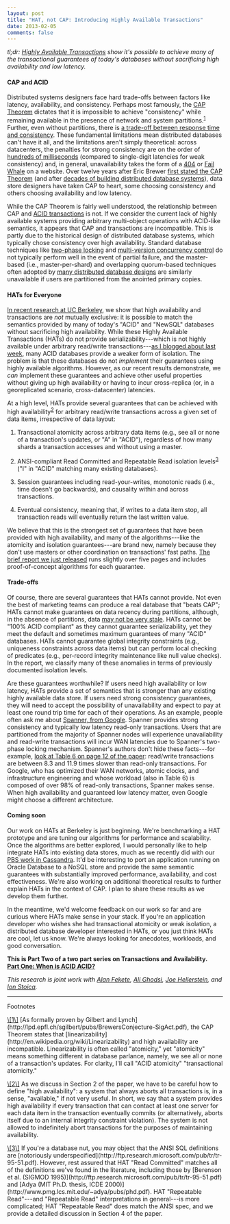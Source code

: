 ```yaml
---
layout: post
title: "HAT, not CAP: Introducing Highly Available Transactions"
date: 2013-02-05
comments: false
---
```


*tl;dr: [Highly Available
 Transactions](http://arxiv.org/pdf/1302.0309.pdf) show it's
 possible to achieve many of the transactional guarantees of today's
 databases without sacrificing high availability and low latency.*

#### CAP and ACID

Distributed systems designers face hard trade-offs between factors
like latency, availability, and consistency. Perhaps most famously,
the [CAP Theorem](http://en.wikipedia.org/wiki/CAP_theorem) dictates
that it is impossible to achieve "consistency" while remaining
available in the presence of network and system partitions.<sup><a
class="no-decorate" href="#cap-note">1</a></sup> Further, even without
partitions, there is [a trade-off between response time and
consistency](http://dbmsmusings.blogspot.com/2010/04/problems-with-cap-and-yahoos-little.html). These
fundamental limitations mean distributed databases can't have it all,
and the limitations aren't simply theoretical: across datacenters, the
penalties for strong consistency are on the order of [hundreds of
milliseconds](http://highscalability.com/numbers-everyone-should-know)
(compared to single-digit latencies for weak consistency) and, in
general, unavailability takes the form of a
[404](http://en.wikipedia.org/wiki/HTTP_404) or [Fail
Whale](http://www.whatisfailwhale.info/) on a website. Over twelve
years after Eric Brewer [first stated the CAP
Theorem](http://www.eecs.berkeley.edu/~brewer/cs262b-2004/PODC-keynote.pdf)
(and after [decades of building distributed database
systems](http://www.rfc-editor.org/rfc/rfc677.txt)), data store
designers have taken CAP to heart, some choosing consistency and
others choosing availability and low latency.

While the CAP Theorem is fairly well understood, the relationship
between CAP and [ACID transactions](http://en.wikipedia.org/wiki/ACID)
is not. If we consider the current lack of highly available systems
providing arbitrary multi-object operations with ACID-like semantics,
it appears that CAP and transactions are incompatible. This is partly
due to the historical design of distributed database systems, which
typically chose consistency over high availability. Standard database
techniques like [two-phase
locking](http://en.wikipedia.org/wiki/Two-phase_locking) and
[multi-version concurrency
control](http://research.microsoft.com/en-us/people/philbe/chapter4.pdf)
do not typically perform well in the event of partial failure, and the
master-based (i.e., master-per-shard) and overlapping quorum-based
techniques often adopted by [many distributed database
designs](http://research.microsoft.com/en-us/people/philbe/chapter8.pdf)
are similarly unavailable if users are partitioned from the anointed
primary copies.

#### HATs for Everyone

[In recent research at UC Berkeley](http://arxiv.org/pdf/1302.0309.pdf),
we show that high availability and transactions are *not* mutually
exclusive: it is possible to match the semantics provided by many of
today's "ACID" and "NewSQL" databases without sacrificing high
availability. While these Highly Available Transactions (HATs) do not
provide serializability---which is not highly available under
arbitrary read/write transactions---[as I blogged about last
week]({{site.baseurl}}/when-is-acid-acid-rarely/), many ACID databases
provide a weaker form of isolation. The problem is that these
databases do not *implement* their guarantees using highly available
algorithms. However, as our recent results demonstrate, we *can*
implement these guarantees and achieve other useful properties without
giving up high availability or having to incur cross-replica (or, in a
georeplicated scenario, cross-datacenter) latencies.

At a high level, HATs provide several guarantees that can be achieved
with high availability<sup><a class="no-decorate"
href="#availability-note">2</a></sup> for arbitrary read/write
transactions across a given set of data items, irrespective of data
layout:

1. Transactional atomicity across arbitrary data items (e.g., see all
or none of a transaction's updates, or "A" in "ACID"), regardless of
how many shards a transaction accesses and without using a master.

2. ANSI-compliant Read Committed and Repeatable Read isolation levels<sup><a class="no-decorate"
href="#ansi-note">3</a></sup>
("I" in "ACID" matching many existing databases).

3. Session guarantees including read-your-writes, monotonic reads
(i.e., time doesn't go backwards), and causality within and across
transactions.

4. Eventual consistency, meaning that, if writes to a data item stop,
all transaction reads will eventually return the last written value.

We believe that this is the strongest set of guarantees that have been
provided with high availability, and many of the algorithms---like the
atomicity and isolation guarantees---are brand new, namely because
they don't use masters or other coordination on transactions' fast
paths. [The brief report we just
released](http://arxiv.org/abs/1302.0309) runs slightly over five
pages and includes proof-of-concept algorithms for each guarantee.

#### Trade-offs

Of course, there are several guarantees that HATs cannot provide. Not
even the best of marketing teams can produce a real database that
"beats CAP"; HATs cannot make guarantees on data recency during
partitions, although, in the absence of partitions, data [may not be
very stale](http://pbs.cs.berkeley.edu/#demo). HATs cannot be "100%
ACID compliant" as they cannot guarantee serializability, yet they
meet the default and sometimes maximum guarantees of many "ACID"
databases. HATs cannot guarantee global integrity constraints
(e.g., uniqueness constraints across data items) but can perform local
checking of predicates (e.g., per-record integrity maintenance like
null value checks). In the report, we classify many of these anomalies
in terms of previously documented isolation levels.

Are these guarantees worthwhile? If users need high availability or
low latency, HATs provide a set of semantics that is stronger than any
existing highly available data store. If users need strong consistency
guarantees, they will need to accept the possibility of unavailability
and expect to pay at least one round trip time for each of their
operations. As an example, people often ask me about [Spanner, from
Google](http://www.wired.com/wiredenterprise/2012/11/google-spanner-time/). Spanner
provides strong consistency and typically low latency read-only
transactions. Users that are partitioned from the majority of Spanner
nodes will experience unavailability and read-write transactions will
incur WAN latencies due to Spanner's two-phase locking
mechanism. Spanner's authors don't hide these facts---for example,
[look at Table 6 on page 12 of the
paper](http://static.googleusercontent.com/external_content/untrusted_dlcp/research.google.com/en/us/archive/spanner-osdi2012.pdf):
read/write transactions are between 8.3 and 11.9 times slower than
read-only transactions. For Google, who has optimized their WAN
networks, atomic clocks, and infrastructure engineering and whose
workload (also in Table 6) is composed of over 98% of read-only
transactions, Spanner makes sense. When high availability and
guaranteed low latency matter, even Google might choose a different
architecture.

#### Coming soon

Our work on HATs at Berkeley is just beginning. We're benchmarking a
HAT prototype and are tuning our algorithms for performance and
scalability. Once the algorithms are better explored, I would
personally like to help integrate HATs into existing data stores, much
as we recently did with our [PBS work in
Cassandra]({{site.baseurl}}/using-pbs-in-cassandra-1.2.0/). It'd be
interesting to port an application running on Oracle Database to a
NoSQL store and provide the same semantic guarantees with
substantially improved performance, availability, and cost
effectiveness. We're also working on additional theoretical results to
further explain HATs in the context of CAP. I plan to share these
results as we develop them further.

In the meantime, we'd welcome feedback on our work so far and are
curious where HATs make sense in your stack. If you're an application
developer who wishes she had transactional atomicity or weak
isolation, a distributed database developer interested in HATs, or you
just think HATs are cool, let us know. We're always looking for
anecdotes, workloads, and good conversation.

**This is Part Two of a two part series on Transactions and
Availability.<br> [Part One: When is ACID
ACID?]({{site.baseurl}}/when-is-acid-acid-rarely/)**

*This research is joint work with [Alan
 Fekete](http://www.cs.usyd.edu.au/~fekete), [Ali
 Ghodsi](http://www.cs.berkeley.edu/~alig/), [Joe
 Hellerstein](http://db.cs.berkeley.edu/jmh/), and [Ion
 Stoica](http://www.cs.berkeley.edu/~istoica/).*

<hr>
<span id="footnotetitle">Footnotes</span>

<p><span class="footnote" id="cap-note" markdown="1"><a
class="no-decorate" href="#cap-note">\[1\]</a>&nbsp;[As formally
proven by Gilbert and
Lynch](http://lpd.epfl.ch/sgilbert/pubs/BrewersConjecture-SigAct.pdf),
the CAP Theorem states that
[linearizability](http://en.wikipedia.org/wiki/Linearizability) and
high availability are incompatible. Linearizability is often called
"atomicity," yet "atomicity" means something different in database
parlance, namely, we see all or none of a transaction's updates. For
clarity, I'll call "ACID atomicity" "transactional atomicity."</span></p>

<p><span class="footnote" id="availability-note" markdown="2"><a
class="no-decorate" href="#availability-note">\[2\]</a>&nbsp;As we
discuss in Section 2 of the paper, we have to be careful how to define
"high availability": a system that always aborts all transactions is,
in a sense, "available," if not very useful. In short, we say that a
system provides high availability if every transaction that can
contact at least one server for each data item in the transaction
eventually commits (or alternatively, aborts itself due to an internal
integrity constraint violation). The system is not allowed to
indefinitely abort transactions for the purposes of maintaining
availability.</span></p>

<p><span class="footnote" id="ansi-note" markdown="3"><a
class="no-decorate" href="#ansi-note">\[3\]</a>&nbsp;If you're a
database nut, you may object that the ANSI SQL definitions are
[notoriously
underspecified](http://ftp.research.microsoft.com/pub/tr/tr-95-51.pdf). However,
rest assured that HAT "Read Committed" matches all of the definitions
we've found in the literature, including those by [Berenson et
al. (SIGMOD
1995)](http://ftp.research.microsoft.com/pub/tr/tr-95-51.pdf) and
[Adya (MIT Ph.D. thesis, ICDE
2000)](http://www.pmg.lcs.mit.edu/~adya/pubs/phd.pdf). HAT "Repeatable
Read"---and "Repeatable Read" interpretations in general---is more
complicated; HAT "Repeatable Read" does match the ANSI spec, and we
provide a detailed discussion in Section 4 of the paper.</span></p>